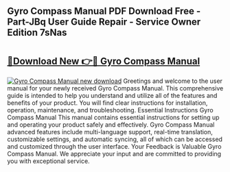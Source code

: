 ## Gyro Compass Manual PDF Download Free - Part-JBq User Guide Repair - Service Owner Edition 7sNas

# <h2><a href="http://bc56604.oget.top/?id=Gyro+Compass+Manual">🔗Download New 👉🔴 Gyro Compass Manual</a></h2>

[![Gyro Compass Manual new download](https://i.imgur.com/5g1atiW.png)](http://bc56604.oget.top/?id=Gyro+Compass+Manual)
Greetings and welcome to the user manual for your newly received Gyro Compass Manual. This comprehensive guide is intended to help you understand and utilize all of the features and benefits of your product. You will find clear instructions for installation, operation, maintenance, and troubleshooting. Essential Instructions Gyro Compass Manual This manual contains essential instructions for setting up and operating your product safely and effectively. Gyro Compass Manual advanced features include multi-language support, real-time translation, customizable settings, and automatic syncing, all of which can be accessed and customized through the user interface. Your Feedback is Valuable Gyro Compass Manual. We appreciate your input and are committed to providing you with exceptional service.
